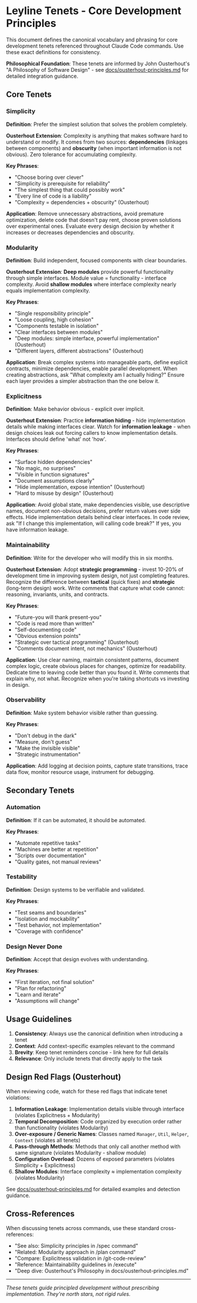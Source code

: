 # Leyline Tenets - Core Development Principles

This document defines the canonical vocabulary and phrasing for core development tenets referenced throughout Claude Code commands. Use these exact definitions for consistency.

**Philosophical Foundation**: These tenets are informed by John Ousterhout's "A Philosophy of Software Design" - see [docs/ousterhout-principles.md](./ousterhout-principles.md) for detailed integration guidance.

## Core Tenets

### Simplicity
**Definition**: Prefer the simplest solution that solves the problem completely.

**Ousterhout Extension**: Complexity is anything that makes software hard to understand or modify. It comes from two sources: **dependencies** (linkages between components) and **obscurity** (when important information is not obvious). Zero tolerance for accumulating complexity.

**Key Phrases**:
- "Choose boring over clever"
- "Simplicity is prerequisite for reliability"
- "The simplest thing that could possibly work"
- "Every line of code is a liability"
- "Complexity = dependencies + obscurity" (Ousterhout)

**Application**: Remove unnecessary abstractions, avoid premature optimization, delete code that doesn't pay rent, choose proven solutions over experimental ones. Evaluate every design decision by whether it increases or decreases dependencies and obscurity.

### Modularity
**Definition**: Build independent, focused components with clear boundaries.

**Ousterhout Extension**: **Deep modules** provide powerful functionality through simple interfaces. Module value = functionality - interface complexity. Avoid **shallow modules** where interface complexity nearly equals implementation complexity.

**Key Phrases**:
- "Single responsibility principle"
- "Loose coupling, high cohesion"
- "Components testable in isolation"
- "Clear interfaces between modules"
- "Deep modules: simple interface, powerful implementation" (Ousterhout)
- "Different layers, different abstractions" (Ousterhout)

**Application**: Break complex systems into manageable parts, define explicit contracts, minimize dependencies, enable parallel development. When creating abstractions, ask "What complexity am I actually hiding?" Ensure each layer provides a simpler abstraction than the one below it.

### Explicitness
**Definition**: Make behavior obvious - explicit over implicit.

**Ousterhout Extension**: Practice **information hiding** - hide implementation details while making interfaces clear. Watch for **information leakage** - when design choices leak out forcing callers to know implementation details. Interfaces should define 'what' not 'how'.

**Key Phrases**:
- "Surface hidden dependencies"
- "No magic, no surprises"
- "Visible in function signatures"
- "Document assumptions clearly"
- "Hide implementation, expose intention" (Ousterhout)
- "Hard to misuse by design" (Ousterhout)

**Application**: Avoid global state, make dependencies visible, use descriptive names, document non-obvious decisions, prefer return values over side effects. Hide implementation details behind clear interfaces. In code review, ask "If I change this implementation, will calling code break?" If yes, you have information leakage.

### Maintainability
**Definition**: Write for the developer who will modify this in six months.

**Ousterhout Extension**: Adopt **strategic programming** - invest 10-20% of development time in improving system design, not just completing features. Recognize the difference between **tactical** (quick fixes) and **strategic** (long-term design) work. Write comments that capture what code cannot: reasoning, invariants, units, and contracts.

**Key Phrases**:
- "Future-you will thank present-you"
- "Code is read more than written"
- "Self-documenting code"
- "Obvious extension points"
- "Strategic over tactical programming" (Ousterhout)
- "Comments document intent, not mechanics" (Ousterhout)

**Application**: Use clear naming, maintain consistent patterns, document complex logic, create obvious places for changes, optimize for readability. Dedicate time to leaving code better than you found it. Write comments that explain why, not what. Recognize when you're taking shortcuts vs investing in design.

### Observability
**Definition**: Make system behavior visible rather than guessing.

**Key Phrases**:
- "Don't debug in the dark"
- "Measure, don't guess"
- "Make the invisible visible"
- "Strategic instrumentation"

**Application**: Add logging at decision points, capture state transitions, trace data flow, monitor resource usage, instrument for debugging.

## Secondary Tenets

### Automation
**Definition**: If it can be automated, it should be automated.

**Key Phrases**:
- "Automate repetitive tasks"
- "Machines are better at repetition"
- "Scripts over documentation"
- "Quality gates, not manual reviews"

### Testability
**Definition**: Design systems to be verifiable and validated.

**Key Phrases**:
- "Test seams and boundaries"
- "Isolation and mockability"
- "Test behavior, not implementation"
- "Coverage with confidence"

### Design Never Done
**Definition**: Accept that design evolves with understanding.

**Key Phrases**:
- "First iteration, not final solution"
- "Plan for refactoring"
- "Learn and iterate"
- "Assumptions will change"

## Usage Guidelines

1. **Consistency**: Always use the canonical definition when introducing a tenet
2. **Context**: Add context-specific examples relevant to the command
3. **Brevity**: Keep tenet reminders concise - link here for full details
4. **Relevance**: Only include tenets that directly apply to the task

## Design Red Flags (Ousterhout)

When reviewing code, watch for these red flags that indicate tenet violations:

1. **Information Leakage**: Implementation details visible through interface (violates Explicitness + Modularity)
2. **Temporal Decomposition**: Code organized by execution order rather than functionality (violates Modularity)
3. **Over-exposure / Generic Names**: Classes named `Manager`, `Util`, `Helper`, `Context` (violates all tenets)
4. **Pass-through Methods**: Methods that only call another method with same signature (violates Modularity - shallow module)
5. **Configuration Overload**: Dozens of exposed parameters (violates Simplicity + Explicitness)
6. **Shallow Modules**: Interface complexity ≈ implementation complexity (violates Modularity)

See [docs/ousterhout-principles.md](./ousterhout-principles.md) for detailed examples and detection guidance.

## Cross-References

When discussing tenets across commands, use these standard cross-references:
- "See also: Simplicity principles in /spec command"
- "Related: Modularity approach in /plan command"
- "Compare: Explicitness validation in /git-code-review"
- "Reference: Maintainability guidelines in /execute"
- "Deep dive: Ousterhout's Philosophy in docs/ousterhout-principles.md"

---

*These tenets guide principled development without prescribing implementation. They're north stars, not rigid rules.*